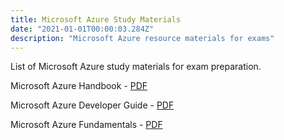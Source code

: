 ```yaml
---
title: Microsoft Azure Study Materials
date: "2021-01-01T00:00:03.284Z"
description: "Microsoft Azure resource materials for exams"
---
```


List of Microsoft Azure study materials for exam preparation.

Microsoft Azure Handbook - [PDF](https://bhuvanbalasubramanian.github.io/exam/guide/Microsoft-Azure-Handbook.pdf)

Microsoft Azure Developer Guide - [PDF](https://clouddamcdnprodep.azureedge.net/gdc/1862177/original)

Microsoft Azure Fundamentals - [PDF](https://bhuvanbalasubramanian.github.io/exam/guide/Microsoft-Azure-Fundamentals.pdf)